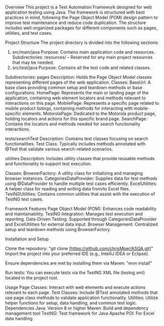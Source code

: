 Overview
This project is a Test Automation Framework designed for web application testing using Java. The framework is structured with best practices in mind, following the Page Object Model (POM) design pattern to improve test maintenance and reduce code duplication. The structure includes well-organized packages for different components such as pages, utilities, and test cases.

Project Structure
The project directory is divided into the following sections:

1. src/main/java
Purpose: Contains main application code and resources.
Subdirectories:
resources/ – Reserved for any main project resources that may be needed.
2. src/test/java
Purpose: Contains all the test code and related classes.

Subdirectories:
pages
Description: Holds the Page Object Model classes representing different pages of the web application.
Classes:
BaseUrl: A base class providing common setup and teardown methods or base configurations.
HomePage: Represents the main or landing page of the application, containing web element locators and methods relevant to interactions on this page.
MobilePage: Represents a specific page related to mobile product listings, containing methods for interacting with mobile-specific elements.
MotorolaPage: Dedicated to the Motorola product page, holding locators and actions for this specific brand page.
SearchPage: Contains the locators and methods needed for search functionality interactions.

tests/searchTest
Description: Contains test classes focusing on search functionalities.
Test Class: Typically includes methods annotated with @Test that validate various search-related scenarios.

utilities
Description: Includes utility classes that provide reusable methods and functionality to support test execution.

Classes:
BrowserFactory: A utility class for initializing and managing browser instances.
CategoriesDataProvider: Supplies data for test methods using @DataProvider to handle multiple test cases efficiently.
ExcelUtilities: A helper class for reading and writing data from/to Excel files.
TestNGUtilities: Contains common utilities that assist with the execution of TestNG test cases.

Framework Features
Page Object Model (POM): Enhances code readability and maintainability.
TestNG Integration: Manages test execution and reporting.
Data-Driven Testing: Supported through CategoriesDataProvider and ExcelUtilities for external data input.
Browser Management: Centralized setup and teardown methods using BrowserFactory.

Installation and Setup

Clone the repository:
"git clone [https://github.com/chrisMper/ASQA.git]"
Import the project into your preferred IDE (e.g., IntelliJ IDEA or Eclipse).

Ensure dependencies are met by installing them via Maven:
"mvn install"

Run tests: You can execute tests via the TestNG XML file (testng.xml) located in the project root.

Usage
Page Classes: Interact with web elements and execute actions relevant to each page.
Test Classes: Include @Test annotated methods that use page class methods to validate application functionality.
Utilities: Utilize helper functions for setup, data handling, and common test logic.
Dependencies
Java: Version 8 or higher
Maven: Build and dependency management tool
TestNG: Test framework for Java
Apache POI: For Excel data handling
